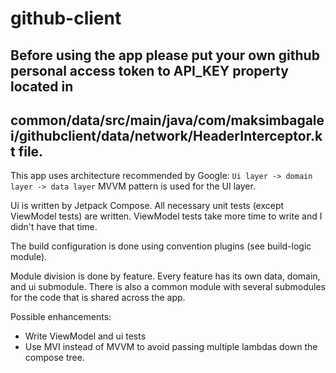 # github-client

## Before using the app please put your own github personal access token to API_KEY property located in
## common/data/src/main/java/com/maksimbagalei/githubclient/data/network/HeaderInterceptor.kt file.

This app uses architecture recommended by Google:
```Ui layer -> domain layer -> data layer```
MVVM pattern is used for the UI layer.

Ui is written by Jetpack Compose.
All necessary unit tests (except ViewModel tests) are written. ViewModel tests take more time to
write and I didn't have that time.

The build configuration is done using convention plugins (see build-logic module).

Module division is done by feature. Every feature has its own data, domain, and ui submodule.
There is also a common module with several submodules for the code that is shared across the app.

Possible enhancements:

* Write ViewModel and ui tests
* Use MVI instead of MVVM to avoid passing multiple lambdas down the compose tree.